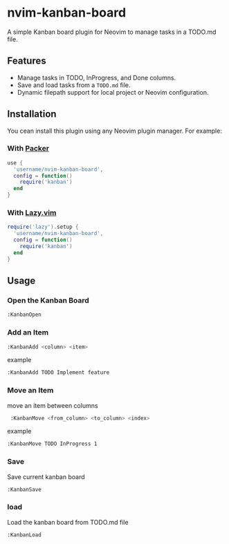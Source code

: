 # nvim-kanban-board

A simple Kanban board plugin for Neovim to manage tasks in a TODO.md file.

## Features

- Manage tasks in TODO, InProgress, and Done columns.
- Save and load tasks from a `TODO.md` file.
- Dynamic filepath support for local project or Neovim configuration.

## Installation

You cean install this plugin using any Neovim plugin manager. For example:

### With [Packer](https://github.com/wbthomason/packer.nvim)

```lua
use {
  'username/nvim-kanban-board',
  config = function()
    require('kanban')
  end
}
```

### With [Lazy.vim](https://github.com/folke/lazy.nvim)

```lua
require('lazy').setup {
  'username/nvim-kanban-board',
  config = function()
    require('kanban')
  end
}
```

## Usage

### Open the Kanban Board

```bash
:KanbanOpen
```

### Add an Item

```bash
:KanbanAdd <column> <item>
```

example

```bash
:KanbanAdd TODO Implement feature
```

### Move an Item

move an item between columns

```bash
 :KanbanMove <from_column> <to_column> <index>
```

example

```bash
:KanbanMove TODO InProgress 1
```

### Save

Save current kanban board

```bash
:KanbanSave
```

### load

Load the kanban board from TODO.md file

```bash
:KanbanLoad
```
